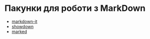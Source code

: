 # Пакунки для роботи з MarkDown

- [markdown-it](markdownit.md)
- [showdown](https://github.com/showdownjs/showdown)
- [marked](https://github.com/markedjs/marked)

